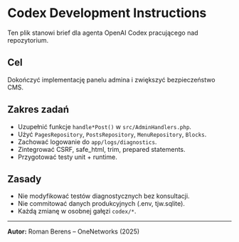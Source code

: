 # Codex Development Instructions

Ten plik stanowi brief dla agenta OpenAI Codex pracującego nad repozytorium.

## Cel
Dokończyć implementację panelu admina i zwiększyć bezpieczeństwo CMS.

## Zakres zadań
- Uzupełnić funkcje `handle*Post()` w `src/AdminHandlers.php`.  
- Użyć `PagesRepository`, `PostsRepository`, `MenuRepository`, `Blocks`.  
- Zachować logowanie do `app/logs/diagnostics`.  
- Zintegrować CSRF, safe_html, trim, prepared statements.  
- Przygotować testy unit + runtime.  

## Zasady
- Nie modyfikować testów diagnostycznych bez konsultacji.  
- Nie commitować danych produkcyjnych (.env, tjw.sqlite).  
- Każdą zmianę w osobnej gałęzi `codex/*`.  

---


**Autor:** Roman Berens – OneNetworks (2025)
